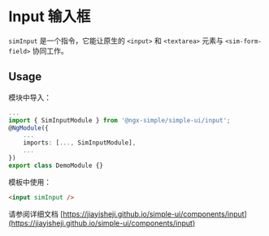 # Input 输入框

`simInput` 是一个指令，它能让原生的 `<input>` 和 `<textarea>` 元素与 `<sim-form-field>` 协同工作。

## Usage

模块中导入：

```ts
...
import { SimInputModule } from '@ngx-simple/simple-ui/input';
@NgModule({
    ...
    imports: [..., SimInputModule],
    ...
})
export class DemoModule {}
```

模板中使用：

```html
<input simInput />
```

请参阅详细文档 [https://jiayisheji.github.io/simple-ui/components/input](https://jiayisheji.github.io/simple-ui/components/input)
